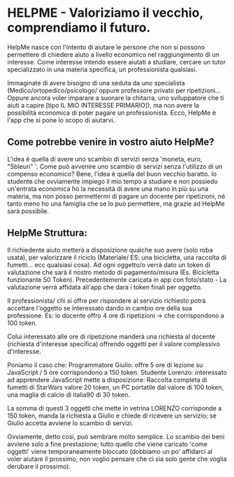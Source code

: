 
# HELPME - Valoriziamo il vecchio, comprendiamo il futuro.

HelpMe nasce con l'intento di aiutare le persone che non si possono permettere di chiedere aiuto a livello economico nel raggiungimento di un interesse. Come interesse intendo essere aiutati a studiare, cercare un tutor specializzato in una materia specifica, un professionista qualsiasi.

Immaginate di avere bisogno di una seduta da uno specialista (Medico/ortopedico/psicologo/ oppure professore privato per ripetizioni...
Oppure ancora voler imparare a suonare la chitarra, uno sviluppatore che ti aiuti a capire [tipo IL MIO INTERESSE PRIMARIO]), ma non avere la possibilità economica di poter pagare un professionista.
Ecco, HelpMe è l'app che si pone lo scopo di aiutarvi.

## Come potrebbe venire in vostro aiuto HelpMe?

L'idea è quella di avere uno scambio di servizi senza 'moneta, euro, "Sbleuri" '. Come può avvenire uno scambio di servizi senza l'utilizzo di un compenso economico? Bene, l'idea è quella del buon vecchio baratto. 
Io studente che ovviamente impiego il mio tempo a studiare e non possiedo un'entrata economica ho la necessità di avere una mano in più su una materia, ma non posso permettermi di pagare un docente per ripetizioni, 
né tanto meno ho una famiglia che se lo può permettere, ma grazie ad HelpMe sarà possibile.

## HelpMe Struttura:

Il richiedente aiuto metterà a disposizione qualche suo avere (solo roba usata), per valorizzare il riciclo (Materiale/ ES: una bicicletta, una raccolta di fumetti... ecc qualsiasi cosa). 
Ad ogni oggetto/o verrà dato un token di valutazione che sarà il nostro metodo di pagamento/misura (Es. Bicicletta funzionante 50 Token).
Precedentemente caricata in app con foto/stato - La valutazione verrà affidata all'app che darà i token finali per oggetto.

Il professionista/ chi si offre per rispondere al servizio richiesto potrà accettare l'oggetto se interessato dando in cambio ore della sua professione. Es: io docente offro 4 ore di ripetizioni -> che corrispondono a 100 token.

Colui interessato alle ore di ripetizione manderà una richiesta al docente (richiesta d'interesse specifica) offrendo oggetti per il valore complessivo d'interesse.

Poniamo il caso che:
Programmatore Giulio: offre 5 ore di lezione su JavaScript / 5 ore corrispondono a 150 token.
Studente Lorenzo: interessato ad apprendere JavaScript mette a disposizione: Raccolta completa di fumetti di StarWars valore 20 token, un PC portatile dal valore di 100 token, una maglia di calcio di italia90 di 30 token.

La somma di questi 3 oggetti che mette in vetrina LORENZO corrisponde a 150 token, manda la richiesta a Giulio e chiede di ricevere un servizio; se Giulio accetta avviene lo scambio di servizi.

Ovviamente, detto così, può sembrare molto semplice. Lo scambio dei beni avviene solo a fine prestazione; tutto quello che viene caricato 'come oggetti' viene temporaneamente bloccato (dobbiamo un po' affidarci al voler aiutare il prossimo, non voglio pensare che ci sia solo gente che voglia derubare il prossimo).
